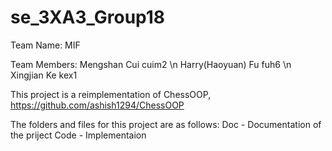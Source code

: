 # se_3XA3_Group18

Team Name: MIF

Team Members:
Mengshan Cui		cuim2 \n
Harry(Haoyuan) Fu	fuh6  \n
Xingjian Ke		kex1

This project is a reimplementation of ChessOOP, https://github.com/ashish1294/ChessOOP

The folders and files for this project are as follows:
Doc - Documentation of the priject
Code - Implementaion 